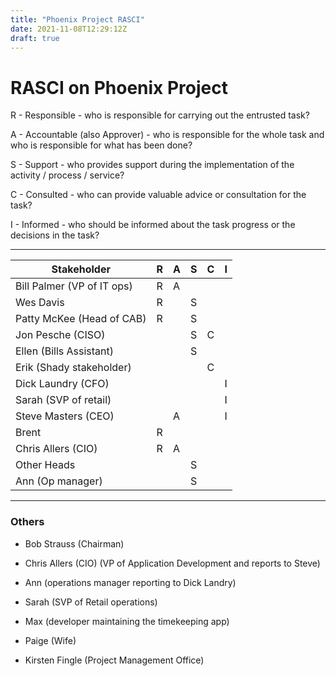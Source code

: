 ```yaml
---
title: "Phoenix Project RASCI"
date: 2021-11-08T12:29:12Z
draft: true
---
```


# RASCI on Phoenix Project

R - Responsible - who is responsible for carrying out the entrusted task?

A - Accountable (also Approver) - who is responsible for the whole task and who is responsible for what has been done?

S - Support - who provides support during the implementation of the activity / process / service?

C - Consulted - who can provide valuable advice or consultation for the task?

I - Informed - who should be informed about the task progress or the decisions in the task?

---

| Stakeholder                | R | A | S | C | I |
|----------------------------|---|---|---|---|---|
| Bill Palmer (VP of IT ops) | R | A |   |   |   |
| Wes Davis                  | R |   | S |   |   |
| Patty McKee (Head of CAB)  | R |   | S |   |   |
| Jon Pesche (CISO)          |   |   | S | C |   |
| Ellen (Bills Assistant)    |   |   | S |   |   |
| Erik (Shady stakeholder)   |   |   |   | C |   |
| Dick Laundry (CFO)         |   |   |   |   | I |
| Sarah (SVP of retail)      |   |   |   |   | I |
| Steve Masters (CEO)        |   | A |   |   | I |
| Brent                      | R |   |   |   |   |
| Chris Allers (CIO)         | R | A |   |   |   |
| Other Heads                |   |   | S |   |   |
| Ann (Op manager)           |   |   | S |   |   |

---
### Others

- Bob Strauss (Chairman) 

- Chris Allers (CIO) (VP of Application Development and reports to Steve) 

- Ann (operations manager reporting to Dick Landry) 

- Sarah (SVP of Retail operations) 

- Max (developer maintaining the timekeeping app) 

- Paige (Wife) 

- Kirsten Fingle (Project Management Office) 